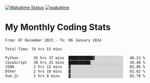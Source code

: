 [![Wakatime Status](https://github.com/noopurphalak/noopurphalak/workflows/wakatime-status-update/badge.svg)](https://github.com/noopurphalak/noopurphalak/actions/workflows/main.yml)
[![wakatime](https://wakatime.com/badge/user/80ace140-ef40-4fdd-b8ed-f3be3d2e1aea.svg)](https://wakatime.com/@80ace140-ef40-4fdd-b8ed-f3be3d2e1aea)

# My Monthly Coding Stats

<!--START_SECTION:waka-->

```txt
From: 07 December 2023 - To: 06 January 2024

Total Time: 74 hrs 53 mins

Python       35 hrs 37 mins  ███████████▓░░░░░░░░░░░░░   46.23 %
JavaScript   30 hrs 25 mins  ██████████░░░░░░░░░░░░░░░   39.48 %
JSON         2 hrs 12 mins   ▓░░░░░░░░░░░░░░░░░░░░░░░░   02.86 %
Other        2 hrs 10 mins   ▓░░░░░░░░░░░░░░░░░░░░░░░░   02.82 %
Vue.js       2 hrs 8 mins    ▓░░░░░░░░░░░░░░░░░░░░░░░░   02.78 %
```

<!--END_SECTION:waka-->

